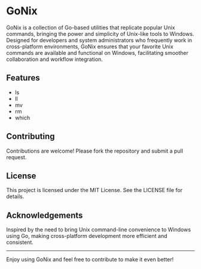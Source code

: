 # GoNix

GoNix is a collection of Go-based utilities that replicate popular Unix commands, bringing the power and simplicity of Unix-like tools to Windows. Designed for developers and system administrators who frequently work in cross-platform environments, GoNix ensures that your favorite Unix commands are available and functional on Windows, facilitating smoother collaboration and workflow integration.

## Features

- ls
- ll
- mv
- rm
- which

## Contributing

Contributions are welcome! Please fork the repository and submit a pull request.

## License

This project is licensed under the MIT License. See the LICENSE file for details.

## Acknowledgements

Inspired by the need to bring Unix command-line convenience to Windows using Go, making cross-platform development more efficient and consistent.

---

Enjoy using GoNix and feel free to contribute to make it even better!
